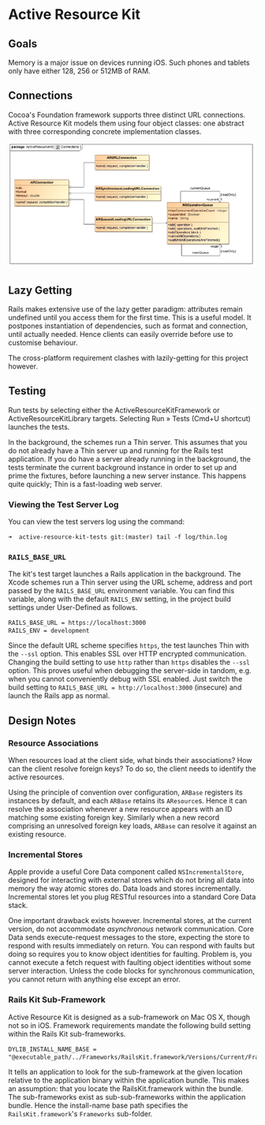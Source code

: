 # Active Resource Kit

## Goals

Memory is a major issue on devices running iOS. Such phones and tablets only 
have either 128, 256 or 512MB of RAM.

## Connections

Cocoa's Foundation framework supports three distinct URL connections. Active 
Resource Kit models them using four object classes: one abstract with three 
corresponding concrete implementation classes.

![Class Diagram: Connections](Documents/Class_Diagram__Connections.png)

## Lazy Getting

Rails makes extensive use of the lazy getter paradigm: attributes remain 
undefined until you access them for the first time. This is a useful model. It 
postpones instantiation of dependencies, such as format and connection, until 
actually needed. Hence clients can easily override before use to customise 
behaviour.

The cross-platform requirement clashes with lazily-getting for this project 
however.

## Testing

Run tests by selecting either the ActiveResourceKitFramework or
ActiveResourceKitLibrary targets. Selecting Run » Tests (Cmd+U shortcut)
launches the tests.

In the background, the schemes run a Thin server. This assumes that you do not
already have a Thin server up and running for the Rails test application. If you
do have a server already running in the background, the tests terminate the
current background instance in order to set up and prime the fixtures, before
launching a new server instance. This happens quite quickly; Thin is a
fast-loading web server.

### Viewing the Test Server Log

You can view the test servers log using the command:

	➜  active-resource-kit-tests git:(master) tail -f log/thin.log

### `RAILS_BASE_URL`

The kit's test target launches a Rails application in the background. The Xcode 
schemes run a Thin server using the URL scheme, address and port passed by the 
`RAILS_BASE_URL` environment variable. You can find this variable, along with 
the default `RAILS_ENV` setting, in the project build settings under 
User-Defined as follows.

	RAILS_BASE_URL = https://localhost:3000
	RAILS_ENV = development

Since the default URL scheme specifies `https`, the test launches Thin with the 
`--ssl` option. This enables SSL over HTTP encrypted communication. Changing 
the build setting to use `http` rather than `https` disables the `--ssl` 
option. This proves useful when debugging the server-side in tandom, e.g. when 
you cannot conveniently debug with SSL enabled. Just switch the build setting 
to `RAILS_BASE_URL = http://localhost:3000` (insecure) and launch the Rails app 
as normal.

## Design Notes

### Resource Associations

When resources load at the client side, what binds their associations? How can
the client resolve foreign keys? To do so, the client needs to identify the
active resources.

Using the principle of convention over configuration, `ARBase` registers its
instances by default, and each `ARBase` retains its `AResource`s. Hence it can
resolve the association whenever a new resource appears with an ID matching some
existing foreign key. Similarly when a new record comprising an unresolved
foreign key loads, `ARBase` can resolve it against an existing resource.

### Incremental Stores

Apple provide a useful Core Data component called `NSIncrementalStore`, designed
for interacting with external stores which do not bring all data into memory the
way atomic stores do. Data loads and stores incrementally. Incremental stores
let you plug RESTful resources into a standard Core Data stack.

One important drawback exists however. Incremental stores, at the current
version, do not accommodate _asynchronous_ network communication. Core Data
sends execute-request messages to the store, expecting the store to respond with
results immediately on return. You can respond with faults but doing so requires
you to know object identities for faulting. Problem is, you cannot execute a
fetch request with faulting object identities without some server interaction.
Unless the code blocks for synchronous communication, you cannot return with
anything else except an error.

### Rails Kit Sub-Framework

Active Resource Kit is designed as a sub-framework on Mac OS X, though not so in
iOS. Framework requirements mandate the following build setting within the Rails
Kit sub-frameworks.

	DYLIB_INSTALL_NAME_BASE = "@executable_path/../Frameworks/RailsKit.framework/Versions/Current/Frameworks"

It tells an application to look for the sub-framework at the given location
relative to the application binary within the application bundle. This makes an
assumption: that you locate the RailsKit.framework within the bundle. The
sub-frameworks exist as sub-sub-frameworks within the application bundle. Hence
the install-name base path specifies the `RailsKit.framework`'s `Frameworks`
sub-folder.

